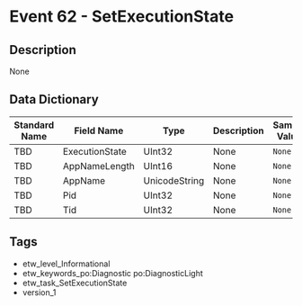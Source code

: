 # Event 62 - SetExecutionState

## Description
None

## Data Dictionary
|Standard Name|Field Name|Type|Description|Sample Value|
|---|---|---|---|---|
|TBD|ExecutionState|UInt32|None|`None`|
|TBD|AppNameLength|UInt16|None|`None`|
|TBD|AppName|UnicodeString|None|`None`|
|TBD|Pid|UInt32|None|`None`|
|TBD|Tid|UInt32|None|`None`|

## Tags
* etw_level_Informational
* etw_keywords_po:Diagnostic po:DiagnosticLight
* etw_task_SetExecutionState
* version_1